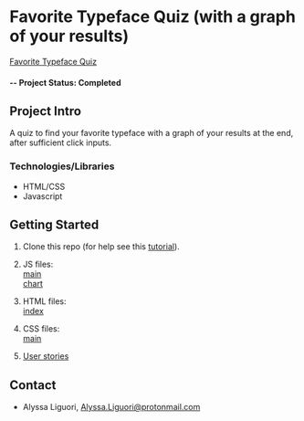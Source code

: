 # Favorite Typeface Quiz (with a graph of your results)

[Favorite Typeface Quiz](https://ali0003433.github.io/fav-typeface-quiz-with-graph/) <br> 

#### -- Project Status: Completed

## Project Intro
A quiz to find your favorite typeface with a graph of your results at the end, after sufficient click inputs. 

### Technologies/Libraries

* HTML/CSS 
* Javascript

## Getting Started

1. Clone this repo (for help see this [tutorial](https://help.github.com/articles/cloning-a-repository/)).

2. JS files:<br>
[main](https://github.com/ali0003433/fav-typeface-quiz-with-graph/blob/master/main.js) <br> 
[chart](https://github.com/ali0003433/fav-typeface-quiz-with-graph/blob/master/chart.js)

3. HTML files: <br>
[index](https://github.com/ali0003433/fav-typeface-quiz-with-graph/blob/master/index.html) <br>


4. CSS files: <br>
[main](https://github.com/ali0003433/fav-typeface-quiz-with-graph/blob/master/main.css) <br>

5. [User stories](https://github.com/ali0003433/fav-typeface-quiz-with-graph/blob/master/user_stories.md)


## Contact
* Alyssa Liguori, Alyssa.Liguori@protonmail.com 
